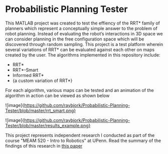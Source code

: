 # Probabilistic Planning Tester

This MATLAB project was created to test the effiency of the RRT* family of planners which represent a conceptually simple answer to the problem of robot planning.  Instead of evaluating the robot’s interactions in 3D space we can consider planning in the free configuration space which will be discovered through random sampling.  This project is a test platform wherein several variations of RRT* can be evaluated against each other on maps created by the user.  The algorithms implemented in this repository include:

  - RRT*
  - RRT*-Smart
  - Informed RRT*
  - {a custom variation of RRT*}
  
For each algorithm, various maps can be tested and an animation of the algorithm in action can be viewed as shown below

![image]{https://github.com/raybjork/Probabilistic-Planning-Tester/blob/master/rrt_smart.png}


![image]{https://github.com/raybjork/Probabilistic-Planning-Tester/blob/master/results_example.png}


  
  
  
This project represents independent research I conducted as part of the course "MEAM 520 - Intro to Robotics" at UPenn.  Read the summary of the findings of this research in [this paper](https://github.com/raybjork/Probabilistic-Planning-Tester/blob/master/MEAM_520_Final_Project.pdf)
